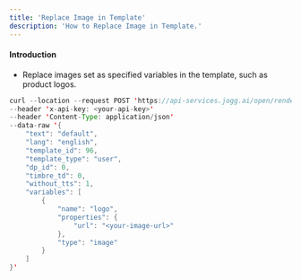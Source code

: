 ```yaml
---
title: 'Replace Image in Template'
description: 'How to Replace Image in Template.'
---
```

#### Introduction
- Replace images set as specified variables in the template, such as product logos.
```java
curl --location --request POST 'https://api-services.jogg.ai/open/render' 
--header 'x-api-key: <your-api-key>' 
--header 'Content-Type: application/json' 
--data-raw '{
    "text": "default",
    "lang": "english",
    "template_id": 96,
    "template_type": "user",
    "dp_id": 0,
    "timbre_td": 0,
    "without_tts": 1,
    "variables": [
        {
            "name": "logo",
            "properties": {
                "url": "<your-image-url>"
            },
            "type": "image"
        }
    ]
}'
```